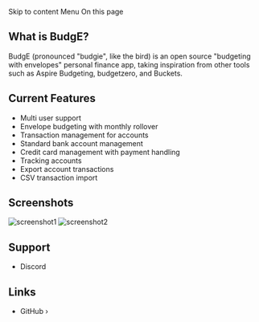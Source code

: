 Skip to content
Menu
On this page
## What is BudgE? ​
BudgE (pronounced "budgie", like the bird) is an open source "budgeting with envelopes" personal finance app, taking inspiration from other tools such as Aspire Budgeting, budgetzero, and Buckets.
## Current Features ​
  * Multi user support
  * Envelope budgeting with monthly rollover
  * Transaction management for accounts
  * Standard bank account management
  * Credit card management with payment handling
  * Tracking accounts
  * Export account transactions
  * CSV transaction import


## Screenshots ​
![screenshot1](https://raw.githubusercontent.com/linuxserver/budge/main/images/budget.png)
![screenshot2](https://raw.githubusercontent.com/linuxserver/budge/main/images/account.png)
## Support ​
  * Discord


## Links ​
  * GitHub ›


